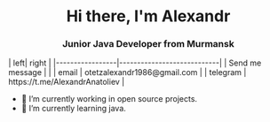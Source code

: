 <div id="header" align="center">
  <h1>Hi there, I'm Alexandr</h1>
  <h3> Junior Java Developer from Murmansk</h3>
</div>
| left| right |
|-----------------|----------------------------|
| Send me message | |
| email | otetzalexandr1986@gmail.com |
| telegram | https://t.me/AlexandrAnatoliev |

- 🔭 I’m currently working in open source projects.
- 🌱 I’m currently learning java.
